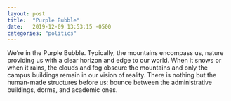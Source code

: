 ```yaml
---
layout: post
title:  "Purple Bubble"
date:   2019-12-09 13:53:15 -0500
categories: "politics"
---
```


We’re in the Purple Bubble. Typically, the mountains encompass us, nature providing us with a clear horizon and edge to our world. When it snows or when it rains, the clouds and fog obscure the mountains and only the campus buildings remain in our vision of reality. There is nothing but the human-made structures before us: bounce between the administrative buildings, dorms, and academic ones.